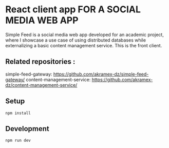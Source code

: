 # React client app FOR A SOCIAL MEDIA WEB APP

Simple Feed is a social media web app developed for an academic project, where I showcase a use case of using distributed databases while externalizing a basic content management service. This is the front client.

## Related repositories :
  simple-feed-gateway: https://github.com/akramex-dz/simple-feed-gateway/
  content-management-service: https://github.com/akramex-dz/content-management-service/

## Setup

```
npm install
```

## Development

```
npm run dev
```
